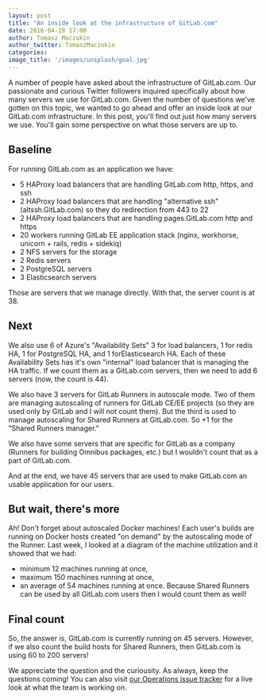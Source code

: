 ```yaml
---
layout: post
title: "An inside look at the infrastructure of GitLab.com"
date: 2016-04-28 17:00
author: Tomasz Maczukin
author_twitter: TomaszMaczukin 
categories: 
image_title: '/images/unsplash/goal.jpg' 
---
```


A number of people have asked about the infrastructure of GitLab.com. Our passionate 
and curious Twitter followers inquired specifically about how many servers we use for
GitLab.com. Given the number of questions we've gotten on this topic, we wanted to go
ahead and offer an inside look at our GitLab.com infrastructure. In this post, 
you'll find out just how many servers we use. You'll gain some perspective on what 
those servers are up to. 

<!-- more -->

## Baseline

For running GitLab.com as an application we have:
- 5 HAProxy load balancers that are handling GitLab.com http, https, and ssh
- 2 HAProxy load balancers that are handling "alternative ssh" (altssh.GitLab.com) so they do redirection from 443 to 22
- 2 HAProxy load balancers that are handling pages.GitLab.com http and https
- 20 workers running GitLab EE application stack (nginx, workhorse, unicorn + rails, redis + sidekiq)
- 2 NFS servers for the storage
- 2 Redis servers
- 2 PostgreSQL servers
- 3 Elasticsearch servers 

Those are servers that we manage directly. With that, the server count is at 38.  

## Next 

We also use 6 of Azure's "Availability Sets" 3 for load balancers, 1 for redis HA, 1 for 
PostgreSQL HA, and 1 forElasticsearch HA. Each of these Availability Sets has it's own "internal" 
load balancer that is managing the HA traffic. If we count them as a GitLab.com servers, then 
we need to add 6 servers (now, the count is 44). 

We also have 3 servers for GitLab Runners in autoscale mode. Two of them are managing autoscaling 
of runners for GitLab CE/EE projects (so they are used only by GitLab and I will not count them).
But the third is used to manage autoscaling for Shared Runners at GitLab.com. So +1 for 
the "Shared Runners manager."

We also have some servers that are specific for GitLab as a company (Runners for building 
Omnibus packages, etc.) but I wouldn't count that as a part of GitLab.com. 

And at the end, we have 45 servers that are used to make GitLab.com an usable application for our 
users. 

## But wait, there's more

Ah! Don't forget about autoscaled Docker machines! Each user's builds are running on Docker hosts 
created "on demand" by the autoscaling mode of the Runner. Last week, I looked at a diagram of the
machine utilization and it showed that we had:
- minimum 12 machines running at once,
- maximum 150 machines running at once,
- an average of 54 machines running at once.
Because Shared Runners can be used by all GitLab.com users then I would count them as well!

## Final count

So, the answer is, GitLab.com is currently running on 45 servers. However, if we also 
count the build hosts for Shared Runners, then GitLab.com is using 60 to 200 servers!

We appreciate the question and the curiousity. As always, keep the questions coming!
You can also visit [our Operations issue tracker](https://gitlab.com/gitlab-com/operations/issues) for a live look at what
the team is working on. 